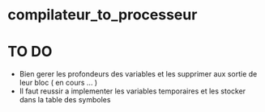 # compilateur_to_processeur

# TO DO
 - Bien gerer les profondeurs des variables et les supprimer aux sortie de leur bloc ( en cours ... )
 - Il faut reussir a implementer les variables temporaires et les stocker dans la table des symboles 